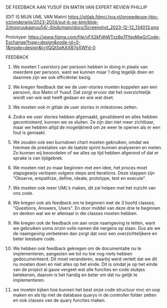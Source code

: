  DE FEEDBACK AAN YUSUF EN MATIN VAN EXPERT REVIEW PHILLIP


(DIT IS MIJN UML VAN Matin)
 https://gitlab.fdmci.hva.nl/propedeuse-hbo-ict/onderwijs/2023-2024/out-b-se-bim/blok-2/mooruukaanuu54/-/blob/main/docs/Screenshot_2023-12-12_134013.png


Prototype:
https://www.figma.com/file/yFX2kFdhWTxz8p7FfqoMwG/Code-Exchange?type=design&node-id=0-1&mode=design&t=VQQtSqKAXB7gXWFd-0



FEEDBACK


1. We moeten 1 userstory per persoon hebben in doing in plaats van meerdere per persoon, want we kunnen maar 1 ding tegelijk doen en daarmee zijn we ook efficiënter bezig.

2. We kregen feedback dat we de user-stories moeten koppelen aan een persoon, dus Matin of Yusuf. Dat zorgt ervoor dat het overzichtelijk wordt van wie wat heeft gedaan en wie wat doet. 

3. We moeten ook in gitlab de user stories in milestones zetten.

4. Zodra we user stories hebben afgemaakt, gevalideerd en alles hebben gecontroleerd, kunnen we ze sluiten. Ze zijn dan niet meer zichtbaar, maar we hebben altijd de mogelijkheid om ze weer te openen als er een fout is gemaakt.

5. We zouden ook een burndown chart moeten gebruiken, omdat we hiermee de prestaties van de laatste sprint kunnen analyseren en meten. Zo kunnen wij beoordelen of we alles op tijd hebben afgerond of dat er sprake is van tijdgebrek. 

6. We moeten niet zo maar beginnen met een idee, het proces moet stapsgewijs verlopen volgens steps and iterations. Deze stappen zijn “Observe, empathize, define, ideate, prototype, test en execute”.

7. We moeten ook meer UML’s maken, dit zal helpen met het inzicht van ons code. 

8. We kregen ook als feedback om te beginnen met de 3 hoofd classes; "Questions, Answers, Users". En door middel van deze drie te beginnen en denken wat we er allemaal in die classes moeten hebben.

9. We kregen ook de feedback om aan onze naamgeving te letten, want we gebruiken soms onzin volle namen die nergens op slaan. Dus als we de naamgeving verbeteren dan zorgt dat voor een overzichtelijkere en beter leesbare code.

10. We hebben ook feedback gekregen om de documentatie nu te implementeren, aangezien we tot nu toe nog niets hebben gedocumenteerd. Dit moet veranderen, waarbij werd vertelt dat we dit nu moeten doen en niet alles op het einde. Dit is omdat je op het einde van de project al gauw vergeet wat alle functies en code stukjes betekenen, daarom is het handig en beter om dat nu gelijk te implementeren.

11. we moeten kijken hoe kunnen het best onze code structuur mvc en oop maken en als tip niet de database quarys in de controller folder zetten en ook classes van de quary functies maken.
